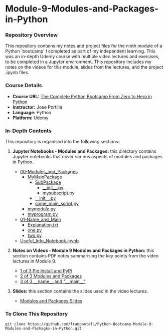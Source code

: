 # Module-9-Modules-and-Packages-in-Python

### Repository Overview

This repository contains my notes and project files for the ninth module of a Python 'bootcamp' I completed as part of my independent learning. This was an in-depth Udemy course with multiple video lectures and exercises, to be completed in a Jupyter environment. This repository includes my notes on the videos for this module, slides from the lectures, and the project .ipynb files.

### Course Details
- **Course URL:** [The Complete Python Bootcamp From Zero to Hero in Python](https://www.udemy.com/course/complete-python-bootcamp/?couponCode=ST18MT62524)
- **Instructor:** Jose Portilla
- **Language:** Python
- **Platform:** Udemy

### In-Depth Contents
This repository is organised into the following sections:

1. **Jupyter Notebooks - Modules and Packages:**
   this directory contains Jupyter notebooks that cover various aspects of modules and packages in Python.
   - [00-Modules_and_Packages](Jupyter%20Notebooks%20-%20Modules%20and%20Packages/00-Modules_and_Packages)
     - [MyMainPackage](Jupyter%20Notebooks%20-%20Modules%20and%20Packages/00-Modules_and_Packages/MyMainPackage)
       - [SubPackage](Jupyter%20Notebooks%20-%20Modules%20and%20Packages/00-Modules_and_Packages/MyMainPackage/SubPackage)
         - [\_\_init\_\_.py](Jupyter%20Notebooks%20-%20Modules%20and%20Packages/00-Modules_and_Packages/MyMainPackage/SubPackage/__init__.py)
         - [mysubscript.py](Jupyter%20Notebooks%20-%20Modules%20and%20Packages/00-Modules_and_Packages/MyMainPackage/SubPackage/mysubscript.py)
       - [\_\_init\_\_.py](Jupyter%20Notebooks%20-%20Modules%20and%20Packages/00-Modules_and_Packages/MyMainPackage/__init__.py)
       - [some_main_script.py](Jupyter%20Notebooks%20-%20Modules%20and%20Packages/00-Modules_and_Packages/MyMainPackage/some_main_script.py)
     - [mymodule.py](Jupyter%20Notebooks%20-%20Modules%20and%20Packages/00-Modules_and_Packages/mymodule.py)
     - [myprogram.py](Jupyter%20Notebooks%20-%20Modules%20and%20Packages/00-Modules_and_Packages/myprogram.py)
   - [01-Name_and_Main](Jupyter%20Notebooks%20-%20Modules%20and%20Packages/01-Name_and_Main)
     - [Explanation.txt](Jupyter%20Notebooks%20-%20Modules%20and%20Packages/01-Name_and_Main/Explanation.txt)
     - [one.py](Jupyter%20Notebooks%20-%20Modules%20and%20Packages/01-Name_and_Main/one.py)
     - [two.py](Jupyter%20Notebooks%20-%20Modules%20and%20Packages/01-Name_and_Main/two.py)
   - [Useful_Info_Notebook.ipynb](Jupyter%20Notebooks%20-%20Modules%20and%20Packages/Useful_Info_Notebook.ipynb)

2. **Notes on Videos - Module 9 Modules and Packages in Python:**
   this section contains PDF notes summarising the key points from the video lectures in Module 9.
   - [1 of 3 Pip Install and PyPi](Notes%20on%20Videos%20-%20Module%209%20Modules%20and%20Packages%20in%20Python/1%20of%203%20Pip%20Install%20and%20PyPi.pdf)
   - [2 of 3 Modules and Packages](Notes%20on%20Videos%20-%20Module%209%20Modules%20and%20Packages%20in%20Python/2%20of%203%20Modules%20and%20Packages.pdf)
   - [3 of 3 \_\_name\_\_ and "\_\_main\_\_"](Notes%20on%20Videos%20-%20Module%209%20Modules%20and%20Packages%20in%20Python/3%20of%203%20__name__%20and%20__main__.pdf)

3. **Slides:**
   this section contains the slides used in the video lectures.
   - [Modules and Packages Slides](Modules%20and%20Packages%20Slides.pdf)

### To Clone This Repository
```
git clone https://github.com/franpanteli/Python-Bootcamp-Module-9-Modules-and-Packages-in-Python.git
```